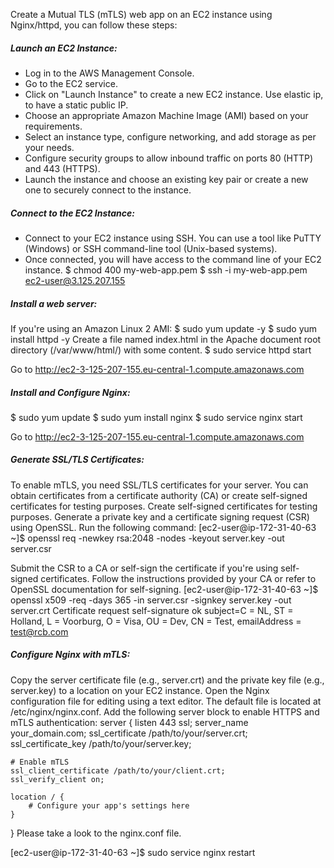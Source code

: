 Create a Mutual TLS (mTLS) web app on an EC2 instance using Nginx/httpd, you can follow these steps:

##### Launch an EC2 Instance:

- Log in to the AWS Management Console.
- Go to the EC2 service.
- Click on "Launch Instance" to create a new EC2 instance. Use elastic ip, to have a static public IP.
- Choose an appropriate Amazon Machine Image (AMI) based on your requirements.
- Select an instance type, configure networking, and add storage as per your needs.
- Configure security groups to allow inbound traffic on ports 80 (HTTP) and 443 (HTTPS).
- Launch the instance and choose an existing key pair or create a new one to securely connect to the instance.


##### Connect to the EC2 Instance:

- Connect to your EC2 instance using SSH. You can use a tool like PuTTY (Windows) or SSH command-line tool (Unix-based systems).
- Once connected, you will have access to the command line of your EC2 instance.
$ chmod 400 my-web-app.pem
$ ssh -i my-web-app.pem ec2-user@3.125.207.155


##### Install a web server:
If you're using an Amazon Linux 2 AMI:
$ sudo yum update -y
$ sudo yum install httpd -y
Create a file named index.html in the Apache document root directory (/var/www/html/) with some content.
$ sudo service httpd start

Go to http://ec2-3-125-207-155.eu-central-1.compute.amazonaws.com


##### Install and Configure Nginx:
$ sudo yum update
$ sudo yum install nginx
$ sudo service nginx start

Go to http://ec2-3-125-207-155.eu-central-1.compute.amazonaws.com

##### Generate SSL/TLS Certificates: 
To enable mTLS, you need SSL/TLS certificates for your server. You can obtain certificates from a certificate authority (CA) or create self-signed certificates for testing purposes.
Create self-signed certificates for testing purposes. Generate a private key and a certificate signing request (CSR) using OpenSSL. Run the following command:
[ec2-user@ip-172-31-40-63 ~]$ openssl req -newkey rsa:2048 -nodes -keyout server.key -out server.csr

Submit the CSR to a CA or self-sign the certificate if you're using self-signed certificates. Follow the instructions provided by your CA or refer to OpenSSL documentation for self-signing.
[ec2-user@ip-172-31-40-63 ~]$ openssl x509 -req -days 365 -in server.csr -signkey server.key -out server.crt
Certificate request self-signature ok
subject=C = NL, ST = Holland, L = Voorburg, O = Visa, OU = Dev, CN = Test, emailAddress = test@rcb.com


##### Configure Nginx with mTLS:
Copy the server certificate file (e.g., server.crt) and the private key file (e.g., server.key) to a location on your EC2 instance.
Open the Nginx configuration file for editing using a text editor. The default file is located at /etc/nginx/nginx.conf.
Add the following server block to enable HTTPS and mTLS authentication:
server {
    listen 443 ssl;
    server_name your_domain.com;
    ssl_certificate /path/to/your/server.crt;
    ssl_certificate_key /path/to/your/server.key;

    # Enable mTLS
    ssl_client_certificate /path/to/your/client.crt;
    ssl_verify_client on;

    location / {
        # Configure your app's settings here
    }
}
Please take a look to the nginx.conf file.

[ec2-user@ip-172-31-40-63 ~]$ sudo service nginx restart


